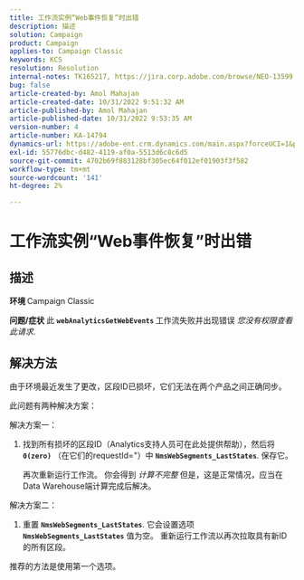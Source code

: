 ```yaml
---
title: 工作流实例“Web事件恢复”时出错
description: 描述
solution: Campaign
product: Campaign
applies-to: Campaign Classic
keywords: KCS
resolution: Resolution
internal-notes: TK165217, https://jira.corp.adobe.com/browse/NEO-13599
bug: false
article-created-by: Amol Mahajan
article-created-date: 10/31/2022 9:51:32 AM
article-published-by: Amol Mahajan
article-published-date: 10/31/2022 9:53:35 AM
version-number: 4
article-number: KA-14794
dynamics-url: https://adobe-ent.crm.dynamics.com/main.aspx?forceUCI=1&pagetype=entityrecord&etn=knowledgearticle&id=87914594-0159-ed11-9561-6045bd006079
exl-id: 55776dbc-d482-4119-af0a-5513d6c8c6d5
source-git-commit: 4702b69f883128bf305ec64f012ef01903f3f582
workflow-type: tm+mt
source-wordcount: '141'
ht-degree: 2%

---
```


# 工作流实例“Web事件恢复”时出错

## 描述

<b>环境 </b>
Campaign Classic


<b>问题/症状</b>
此 <b>`webAnalyticsGetWebEvents` </b>工作流失败并出现错误 *您没有权限查看此请求*.


## 解决方法


由于环境最近发生了更改，区段ID已损坏，它们无法在两个产品之间正确同步。

此问题有两种解决方案：

解决方案一：

1. 找到所有损坏的区段ID（Analytics支持人员可在此处提供帮助），然后将 <b>`0(zero)`</b> （在它们的requestId=&quot;）中 <b>`NmsWebSegments_LastStates`</b>. 保存它。

   再次重新运行工作流。 你会得到 *计算不完整* 但是，这是正常情况，应当在Data Warehouse端计算完成后解决。


解决方案二：

1. 重置 <b>`NmsWebSegments_LastStates`</b>. 它会设置选项 <b>`NmsWebSegments_LastStates`</b> 值为空。 重新运行工作流以再次拉取具有新ID的所有区段。




推荐的方法是使用第一个选项。
